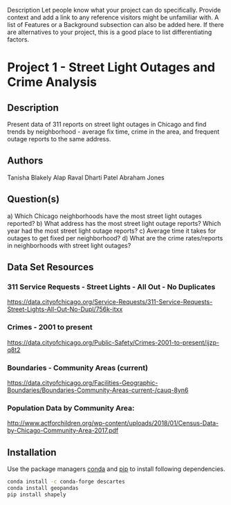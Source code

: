 
Description
Let people know what your project can do specifically. Provide context and add a link to any reference visitors might be unfamiliar with. A list of Features or a Background subsection can also be added here. If there are alternatives to your project, this is a good place to list differentiating factors.


# Project 1 - Street Light Outages and Crime Analysis

## Description
Present data of 311 reports on street light outages in Chicago and find trends by neighborhood - average fix time, crime in the area, and frequent outage reports to the same address.

## Authors
Tanisha Blakely
Alap Raval
Dharti Patel
Abraham Jones


## Question(s)
a) Which Chicago neighborhoods have the most street light outages reported? 
b) What address has the most street light outage reports? Which year had the most street light outage reports?
c) Average time it takes for outages to get fixed per neighborhood?
d) What are the crime rates/reports in neighborhoods with street light outages?

## Data Set Resources

### 311 Service Requests - Street Lights - All Out - No Duplicates 
https://data.cityofchicago.org/Service-Requests/311-Service-Requests-Street-Lights-All-Out-No-Dupl/756k-itxx

### Crimes - 2001 to present 
https://data.cityofchicago.org/Public-Safety/Crimes-2001-to-present/ijzp-q8t2

### Boundaries - Community Areas (current)
https://data.cityofchicago.org/Facilities-Geographic-Boundaries/Boundaries-Community-Areas-current-/cauq-8yn6

### Population Data by Community Area:
http://www.actforchildren.org/wp-content/uploads/2018/01/Census-Data-by-Chicago-Community-Area-2017.pdf

## Installation

Use the package managers [conda](https://docs.conda.io/en/latest/) and [pip](https://pip.pypa.io/en/stable/) to install following dependencies.

```bash
conda install -c conda-forge descartes
conda install geopandas
pip install shapely
```